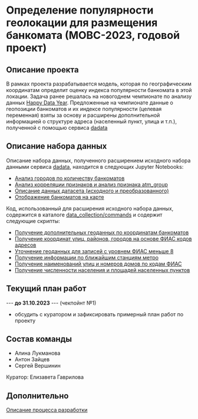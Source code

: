 # Определение популярности геолокации для размещения банкомата (МОВС-2023, годовой проект)
## Описание проекта
В рамках проекта разрабатывается модель, которая по географическим координатам определит оценку индекса популярности банкомата в этой локации. Задача ранее решалась 
на новогоднем чемпионате по анализу данных [Happy Data Year](https://boosters.pro/championship/rosbank2/overview). Предложенные на чемпионате данные о геопозиции банкоматов и их индексе популярности (целевая переменная) взяты за основу и расширены дополнительной информацией о структуре адреса (населенный пункт, улица и т.п.), полученной с помощью сервиса [dadata](dadata.ru)

## Описание набора данных
Описание набора данных, полученного расширением исходного набора данными сервиса [dadata](dadata.ru), находится в следующих Jupyter Notebooks:
- [Анализ городов по количеству банкоматов](https://github.com/SeVlVershinin/atm-project/blob/main/data_collection/notebooks/atm_distribution_by_city.ipynb)
- [Анализ корреляции признаков и анализ признака atm_group](https://github.com/SeVlVershinin/atm-project/blob/main/data_collection/notebooks/feature_analysis.ipynb)
- [Описание данных датасета (исходного и преобразованного)](https://github.com/SeVlVershinin/atm-project/blob/main/data_collection/notebooks/dataset_description.ipynb)
- [Отображение банкоматов на карте](https://github.com/SeVlVershinin/atm-project/blob/main/data_collection/notebooks/atm_on_map.ipynb)

Код, использованный для расширения исходного набора данных, содержится в каталоге [data_collection/commands](https://github.com/SeVlVershinin/atm-project/tree/main/data_collection/commands) и содержит следующие скрипты:

- [Получение дополнительных геоданных по координатам банкоматов](https://github.com/SeVlVershinin/atm-project/blob/main/data_collection/commands/get_dataset_with_additional_geodata.py)
- [Получение координат улиц, районов, городов на основе ФИАС кодов адресов](https://github.com/SeVlVershinin/atm-project/blob/main/data_collection/commands/add_geo_coordinates_to_dataset.py)
- [Уточнение геоданных для записей с уровнем ФИАС меньше 8](https://github.com/SeVlVershinin/atm-project/blob/main/data_collection/commands/clarify_geo_data_for_fias_level_below_8.py)
- [Получение информации по ближайшим станциям метро](https://github.com/SeVlVershinin/atm-project/blob/main/data_collection/commands/add_metro_geo_data_for_cities.py)
- [Получение наименований улиц и номеров домов по кодам ФИАС](https://github.com/SeVlVershinin/atm-project/blob/main/data_collection/commands/add_houses_and_streets_geo_data.py)
- [Получение численности населения и площадей населенных пунктов](https://github.com/SeVlVershinin/atm-project/blob/main/data_collection/commands/add_population_and_area_data_to_dataset.py)

## Текущий план работ 

--- **до 31.10.2023** ---  (чекпойнт №1)
 - обсудить с куратором и зафиксировать примерный план работ по проекту
 
## Состав команды
 - Алина Лукманова
 - Антон Зайцев
 - Сергей Вершинин

Куратор: Елизавета Гаврилова

## Дополнительно
[Описание процесса разработки](dev_process.md)
